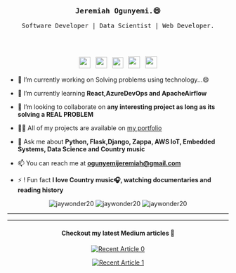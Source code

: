 <h3 align='center'><samp><strong>Jeremiah Ogunyemi.</strong>😄</samp></h3> 
<p align='center'> <samp>Software Developer | Data Scientist  | Web Developer.</samp></p>
<br><br>

<p align='center'>
<a href="https://linkedin.com/in/jaywonder20"><img height="26" src="https://img.shields.io/badge/linkedin-%230077B5.svg?&style=for-the-badge&logo=linkedin&logoColor=white"></a>&nbsp;&nbsp;
<a href="https://medium.com/@ogunyemijeremiah"><img height="26" src="https://img.shields.io/badge/medium-%2312100E.svg?&style=for-the-badge&logo=medium&logoColor=white" alt=""></a>&nbsp;&nbsp;
<a href="https://twitter.com/jaywonder20"><img height="25" src="https://img.shields.io/badge/twitter-%231DA1F2.svg?&style=for-the-badge&logo=twitter&logoColor=white"></a>&nbsp;&nbsp;
<a href="https://jaywonder20.netlify.app/"><img height="27" src="https://img.shields.io/badge/portfolio-%2312100E.svg?&style=for-the-badge&logo=superuser&logoColor=white" alt=""></a>&nbsp;&nbsp;
<a href="mailto:ogunyemijeremiah@gmail.com"><img height="27" src="https://img.shields.io/badge/Email-%230077B5.svg?&style=for-the-badge&logo=gmail" alt=""></a>
</p>

- 🔭 I’m currently working on Solving problems using technology...:smile:

- 🌱 I’m currently learning **React,AzureDevOps and ApacheAirflow**

- 👯 I’m looking to collaborate on **any interesting project as long as its solving a REAL PROBLEM**

* 👨‍💻 All of my projects are available on [my portfolio](httpss://.jaywonder20.netlify.app)

* 💬 Ask me about **Python, Flask,Django, Zappa, AWS IoT, Embedded Systems, Data Science and Country music**

* 📫 You can reach me at **[ogunyemijeremiah@gmail.com](mailto:ogunyemijeremiah@gmail.com)**

* ⚡ ! Fun fact **I love Country music:headphones:, watching documentaries and reading history**

<p align="center"> <img src="https://komarev.com/ghpvc/?username=jaywonder20" alt="jaywonder20" /> <img 
src="https://img.shields.io/github/followers/jaywonder20?style=social" alt="jaywonder20" /> <img
src="https://img.shields.io/twitter/follow/jaywonder20?label=Follow%20me&style=social" alt="jaywonder20" /> </p>

---

---

<div align='center'>

#### Checkout my latest Medium articles :bookmark_tabs:

<a target="_blank" href="https://github-readme-medium-recent-article.vercel.app/medium/@ogunyemijeremiah/0"><img src="https://github-readme-medium-recent-article.vercel.app/medium/@ogunyemijeremiah/0" alt="Recent Article 0">

<a target="_blank" href="https://github-readme-medium-recent-article.vercel.app/medium/@ogunyemijeremiah/1"><img src="https://github-readme-medium-recent-article.vercel.app/medium/@ogunyemijeremiah/1" alt="Recent Article 1">

</div>
